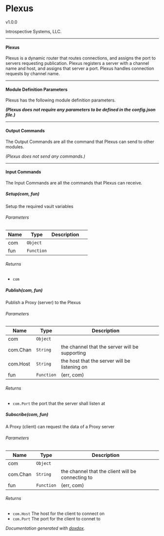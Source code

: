 # Plexus 

v1.0.0

Introspective Systems, LLC.


---
#### Plexus

Plexus is a dynamic router that routes connections, and assigns the
port to servers requesting publication. Plexus registers a server with a
channel name and host, and assigns that server a port. Plexus handles
connection requests by channel name.



---

#### Module Definition Parameters

Plexus has the following module definition parameters.

***(Plexus does not require any parameters to be defined in the
config.json file.)***

---

#### Output Commands

The Output Commands are all the command that Plexus can send to
other modules.

*(Plexus does not send any commands.)*

---

#### Input Commands
The Input Commands are all the commands that Plexus can
receive.


##### Setup(com, fun)

Setup the required vault variables


###### Parameters

| Name | Type | Description |  |
| ---- | ---- | ----------- | -------- |
| com | `Object`  |  | &nbsp; |
| fun | `Function`  |  | &nbsp; |




###### Returns


- `com`  



##### Publish(com, fun)

Publish a Proxy (server) to the Plexus




###### Parameters

| Name | Type | Description |  |
| ---- | ---- | ----------- | -------- |
| com | `Object`  |  | &nbsp; |
| com.Chan | `String`  | the channel that the server will be supporting | &nbsp; |
| com.Host | `String`  | the host that the server will be listening on | &nbsp; |
| fun | `Function`  | (err, com) | &nbsp; |




###### Returns


- `com.Port`  the port that the server shall listen at



##### Subscribe(com, fun)

A Proxy (client) can request the data of a Proxy server




###### Parameters

| Name | Type | Description |  |
| ---- | ---- | ----------- | -------- |
| com | `Object`  |  | &nbsp; |
| com.Chan | `String`  | the channel that the client will be connecting to | &nbsp; |
| fun | `Function`  | (err, com) | &nbsp; |




###### Returns


- `com.Host`  The host for the client to connect on
- `com.Port`  The port for the client to connet to




*Documentation generated with [doxdox](https://github.com/neogeek/doxdox).*

